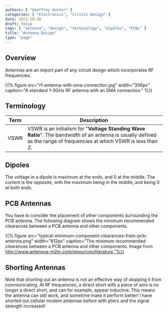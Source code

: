 ```yaml
---
authors: [ "Geoffrey Hunter" ]
categories: [ "Electronics", "Circuit Design" ]
date: 2013-10-30
draft: false
tags: [ "antenna", "design", "terminology", "dipoles", "PCBs" ]
title: "Antenna Design"
type: "page"
---
```


## Overview

Antennas are an import part of any circuit design which incorporates RF frequencies.

{{% figure src="rf-antenna-with-sma-connection.jpg" width="306px" caption="A standard 1-3GHz RF antenna with an SMA connection." %}}

## Terminology

| Term        | Description      |
| ----------- | ---------------- |
| VSWR        | VSWR is an initialism for "**Voltage Standing Wave Ratio**". The bandwidth of an antenna is usually defined as the range of frequencies at which VSWR is less than 2. |

## Dipoles

The voltage in a dipole is maximum at the ends, and 0 at the middle. The current is the opposite, with the maximum being in the middle, and being 0 at both ends.

## PCB Antennas

You have to consider the placement of other components surrounding the PCB antenna. The following diagram shows the minimum recommended clearances between a PCB antenna and other components.

{{% figure src="typical-minimum-component-clearances-from-pcb-antenna.png" width="812px" caption="The minimum recommended clearances between a PCB antenna and other components. Image from http://www.antenova-m2m.com/resources/literature."%}}

## Shorting Antennas

Note that shorting out an antenna is not an effective way of stopping it from communicating. At RF frequencies, a direct short with a piece of wire is no longer a direct short, and can for example, appear inductive. This means the antenna can still work, and sometime make it perform better! I have shorted out cellular modem antennas before with pliers and the signal strength increased!
